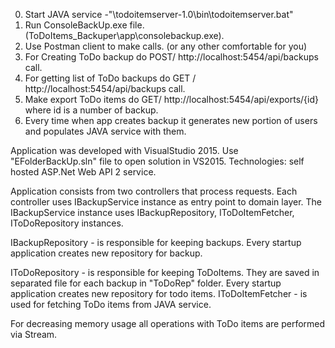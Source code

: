 0.	Start JAVA service  -"\todoitemserver-1.0\bin\todoitemserver.bat"
1.	Run ConsoleBackUp.exe file. (ToDoItems_Backuper\app\consolebackup.exe).
2.	Use Postman client to make calls. (or any other comfortable for you)
3.	For Creating ToDo backup do POST/ http://localhost:5454/api/backups call.
4.	For getting list of ToDo backups do GET / http://localhost:5454/api/backups call.
5.	Make export ToDo items do GET/ http://localhost:5454/api/exports/{id} where id is a number of backup.
6.	Every time when app creates backup it generates new portion of users and populates JAVA service with them.

Application was developed with VisualStudio 2015. Use "EFolderBackUp.sln" file to open solution in VS2015.
Technologies: self hosted ASP.Net Web API 2 service.

Application consists from two controllers that process requests. Each controller uses IBackupService instance as entry point to domain layer. 
The IBackupService instance uses IBackupRepository, IToDoItemFetcher, IToDoRepository instances.

IBackupRepository - is responsible for keeping backups. Every startup application creates new repository for backup.

IToDoRepository - is responsible for keeping ToDoItems. They are saved in separated file for each backup in "ToDoRep" folder. Every startup application creates new repository for todo items.
IToDoItemFetcher - is used for fetching ToDo items from JAVA service.

For decreasing memory usage all operations with ToDo items are performed via Stream.
